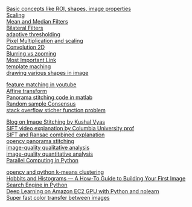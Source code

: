 [Basic concepts like  ROI, shapes, image properties](http://docs.opencv.org/3.1.0/d3/df2/tutorial_py_basic_ops.html)<br>
[Scaling](http://homepages.inf.ed.ac.uk/rbf/HIPR2/pixmult.htm)<br>
[Mean and Median Filters](https://www.markschulze.net/java/meanmed.html)<br>
[Bilateral Filters](http://people.csail.mit.edu/sparis/bf_course/)<br>
[adaptive thresholding](http://homepages.inf.ed.ac.uk/rbf/HIPR2/adpthrsh.htm)<br>
[Pixel Multiplication and scaling](http://homepages.inf.ed.ac.uk/rbf/HIPR2/pixmult.htm)<br>
[Convolution 2D](http://www.songho.ca/dsp/convolution/convolution.html#convolution_2d)<br>
[Blurring vs zooming](https://www.tutorialspoint.com/dip/concept_of_blurring.htm)<br>
[Most Important Link](http://homepages.inf.ed.ac.uk/rbf/HIPR2/pixmult.htm)<br>
[template maching](http://docs.opencv.org/2.4/doc/tutorials/imgproc/histograms/template_matching/template_matching.html)<br>
[drawing various shapes in image](http://docs.opencv.org/3.1.0/dc/da5/tutorial_py_drawing_functions.html)<br>

[feature matching in youtube](https://www.youtube.com/watch?v=UquTAf_9dVA)<br>
[Affine transform](http://docs.opencv.org/2.4/doc/tutorials/imgproc/imgtrans/warp_affine/warp_affine.html)<br>
[Panorama stitching code in matlab](https://github.com/dev-sidd-16/OpenCV-Panorama-Stitch)<br>
[Random sample Consensus](https://en.wikipedia.org/wiki/Random_sample_consensus)<br>
[stack overflow sticher function problem](http://stackoverflow.com/questions/34362922/how-to-use-opencv-stitcher-class-with-python)<br>

[Blog on Image Stitching by Kushal Vyas](http://kushalvyas.github.io/stitching.html)<br>
[SIFT video explanation by Columbia University prof](https://www.youtube.com/watch?v=NPcMS49V5hg)<br>
[SIFT and Ransac combined explanation](https://www.youtube.com/watch?v=oT9c_LlFBqs)<br>
[opencv panorama stitching](http://www.pyimagesearch.com/2016/01/11/opencv-panorama-stitching)<br>
[image-quality qualitative analysis](https://www.youtube.com/watch?v=FJwhHFM0oDo&t=331s)<br>
[image-quality quantitative analysis](http://live.ece.utexas.edu/publications/2002/zw_icassp2002_whyqa.pdf)<br>
[Parallel Computing in Python](http://sebastianraschka.com/Articles/2014_multiprocessing.html)<br>

[opencv and python k-means clustering](http://www.pyimagesearch.com/2014/05/26/opencv-python-k-means-color-clustering/)<br>
[Hobbits and Histograms — A How-To Guide to Building Your First Image Search Engine in Python](http://www.pyimagesearch.com/2014/01/27/hobbits-and-histograms-a-how-to-guide-to-building-your-first-image-search-engine-in-python/)<br>
[Deep Learning on Amazon EC2 GPU with Python and nolearn](http://www.pyimagesearch.com/2014/10/13/deep-learning-amazon-ec2-gpu-python-nolearn/)<br>
[Super fast color transfer between images](http://www.pyimagesearch.com/2014/06/30/super-fast-color-transfer-images/)<br>
